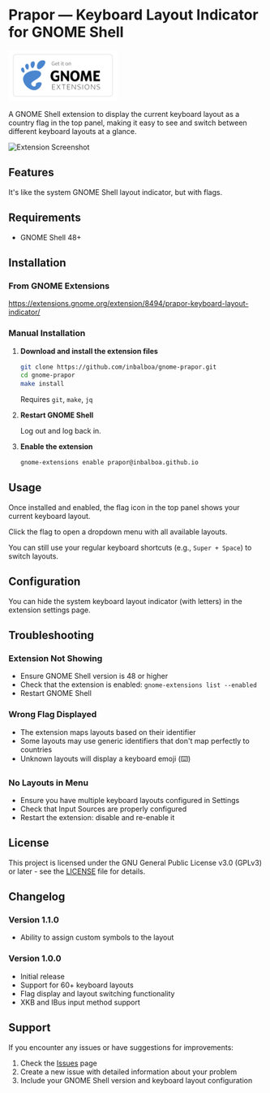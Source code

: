 # Prapor — Keyboard Layout Indicator for GNOME Shell
[<img src="https://raw.githubusercontent.com/andyholmes/gnome-shell-extensions-badge/master/get-it-on-ego.svg?sanitize=true" height="100">](https://extensions.gnome.org/extension/8494/prapor-keyboard-layout-indicator/)

A GNOME Shell extension to display the current keyboard layout as a country flag in the top panel, making it easy to see and switch between different keyboard layouts at a glance.

![Extension Screenshot](screenshot.png)

## Features

It's like the system GNOME Shell layout indicator, but with flags.

## Requirements

- GNOME Shell 48+

## Installation

### From GNOME Extensions

https://extensions.gnome.org/extension/8494/prapor-keyboard-layout-indicator/

### Manual Installation

1. **Download and install the extension files**

   ```sh
   git clone https://github.com/inbalboa/gnome-prapor.git
   cd gnome-prapor
   make install
   ```
   Requires `git`, `make`, `jq`

2. **Restart GNOME Shell**

   Log out and log back in.

3. **Enable the extension**
   ```sh
   gnome-extensions enable prapor@inbalboa.github.io
   ```

## Usage

Once installed and enabled, the flag icon in the top panel shows your current keyboard layout.

Click the flag to open a dropdown menu with all available layouts.

You can still use your regular keyboard shortcuts (e.g., `Super + Space`) to switch layouts.

## Configuration

You can hide the system keyboard layout indicator (with letters) in the extension settings page.

## Troubleshooting

### Extension Not Showing
- Ensure GNOME Shell version is 48 or higher
- Check that the extension is enabled: `gnome-extensions list --enabled`
- Restart GNOME Shell

### Wrong Flag Displayed
- The extension maps layouts based on their identifier
- Some layouts may use generic identifiers that don't map perfectly to countries
- Unknown layouts will display a keyboard emoji (⌨️)

### No Layouts in Menu
- Ensure you have multiple keyboard layouts configured in Settings
- Check that Input Sources are properly configured
- Restart the extension: disable and re-enable it

## License

This project is licensed under the GNU General Public License v3.0 (GPLv3) or later - see the [LICENSE](LICENSE) file for details.

## Changelog

### Version 1.1.0
- Ability to assign custom symbols to the layout

### Version 1.0.0
- Initial release
- Support for 60+ keyboard layouts
- Flag display and layout switching functionality
- XKB and IBus input method support

## Support

If you encounter any issues or have suggestions for improvements:

1. Check the [Issues](https://github.com/inbalboa/gnome-prapor/issues) page
2. Create a new issue with detailed information about your problem
3. Include your GNOME Shell version and keyboard layout configuration

